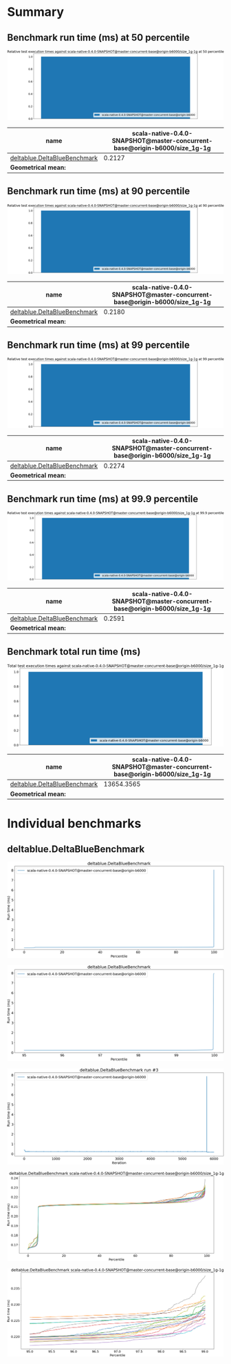 # Summary
## Benchmark run time (ms) at 50 percentile 
![Relative test execution times against scala-native-0.4.0-SNAPSHOT@master-concurrent-base@origin-b6000/size_1g-1g at 50 percentile](relative_percentile_50.png)

|name | scala-native-0.4.0-SNAPSHOT@master-concurrent-base@origin-b6000/size_1g-1g|
| -- | -- |
|[deltablue.DeltaBlueBenchmark](#deltabluedeltabluebenchmark)|0.2127|
| __Geometrical mean:__||
## Benchmark run time (ms) at 90 percentile 
![Relative test execution times against scala-native-0.4.0-SNAPSHOT@master-concurrent-base@origin-b6000/size_1g-1g at 90 percentile](relative_percentile_90.png)

|name | scala-native-0.4.0-SNAPSHOT@master-concurrent-base@origin-b6000/size_1g-1g|
| -- | -- |
|[deltablue.DeltaBlueBenchmark](#deltabluedeltabluebenchmark)|0.2180|
| __Geometrical mean:__||
## Benchmark run time (ms) at 99 percentile 
![Relative test execution times against scala-native-0.4.0-SNAPSHOT@master-concurrent-base@origin-b6000/size_1g-1g at 99 percentile](relative_percentile_99.png)

|name | scala-native-0.4.0-SNAPSHOT@master-concurrent-base@origin-b6000/size_1g-1g|
| -- | -- |
|[deltablue.DeltaBlueBenchmark](#deltabluedeltabluebenchmark)|0.2274|
| __Geometrical mean:__||
## Benchmark run time (ms) at 99.9 percentile 
![Relative test execution times against scala-native-0.4.0-SNAPSHOT@master-concurrent-base@origin-b6000/size_1g-1g at 99.9 percentile](relative_percentile_99.9.png)

|name | scala-native-0.4.0-SNAPSHOT@master-concurrent-base@origin-b6000/size_1g-1g|
| -- | -- |
|[deltablue.DeltaBlueBenchmark](#deltabluedeltabluebenchmark)|0.2591|
| __Geometrical mean:__||
## Benchmark total run time (ms) 
![Total test execution times against scala-native-0.4.0-SNAPSHOT@master-concurrent-base@origin-b6000/size_1g-1g](relative_total.png)

|name | scala-native-0.4.0-SNAPSHOT@master-concurrent-base@origin-b6000/size_1g-1g|
| -- | -- |
|[deltablue.DeltaBlueBenchmark](#deltabluedeltabluebenchmark)|13654.3565|
| __Geometrical mean:__||
# Individual benchmarks
## deltablue.DeltaBlueBenchmark
![deltablue.DeltaBlueBenchmark](percentile_deltablue.DeltaBlueBenchmark.png)

![deltablue.DeltaBlueBenchmark](percentile_95plus_deltablue.DeltaBlueBenchmark.png)

![deltablue.DeltaBlueBenchmark run #3](example_run_full_3_deltablue.DeltaBlueBenchmark.png)

![deltablue.DeltaBlueBenchmark scala-native-0.4.0-SNAPSHOT@master-concurrent-base@origin-b6000/size_1g-1g](percentile_deltablue.DeltaBlueBenchmark_conf0.png)

![deltablue.DeltaBlueBenchmark scala-native-0.4.0-SNAPSHOT@master-concurrent-base@origin-b6000/size_1g-1g](percentile_95plus_deltablue.DeltaBlueBenchmark_conf0.png)

